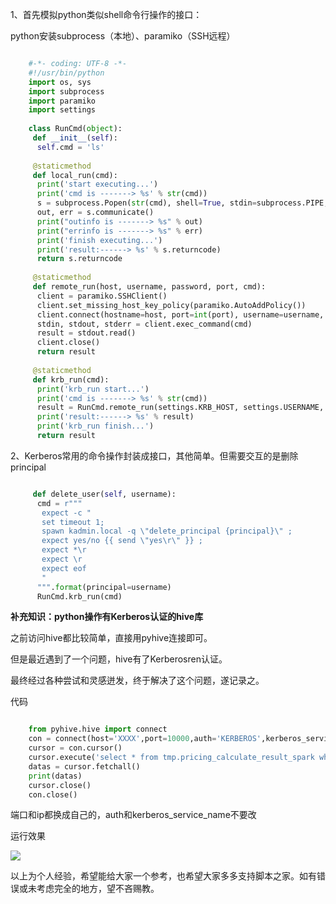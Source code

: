 1、首先模拟python类似shell命令行操作的接口：

python安装subprocess（本地）、paramiko（SSH远程）

```python

    #-*- coding: UTF-8 -*-
    #!/usr/bin/python
    import os, sys
    import subprocess
    import paramiko
    import settings
     
    class RunCmd(object):
     def __init__(self):
      self.cmd = 'ls'
     
     @staticmethod
     def local_run(cmd):
      print('start executing...')
      print('cmd is -------> %s' % str(cmd))
      s = subprocess.Popen(str(cmd), shell=True, stdin=subprocess.PIPE, stdout=subprocess.PIPE, stderr=subprocess.PIPE)
      out, err = s.communicate()
      print("outinfo is -------> %s" % out)
      print("errinfo is -------> %s" % err)
      print('finish executing...')
      print('result:------> %s' % s.returncode)
      return s.returncode
     
     @staticmethod
     def remote_run(host, username, password, port, cmd):
      client = paramiko.SSHClient()
      client.set_missing_host_key_policy(paramiko.AutoAddPolicy())
      client.connect(hostname=host, port=int(port), username=username, password=password, timeout=5)
      stdin, stdout, stderr = client.exec_command(cmd)
      result = stdout.read()
      client.close()
      return result
     
     @staticmethod
     def krb_run(cmd):
      print('krb_run start...')
      print('cmd is -------> %s' % str(cmd))
      result = RunCmd.remote_run(settings.KRB_HOST, settings.USERNAME, settings.PASSWORD, settings.PORT, cmd)
      print('result:------> %s' % result)
      print('krb_run finish...')
      return result
```

2、Kerberos常用的命令操作封装成接口，其他简单。但需要交互的是删除 principal

```python

     def delete_user(self, username):
      cmd = r"""
       expect -c "
       set timeout 1;
       spawn kadmin.local -q \"delete_principal {principal}\" ;
       expect yes/no {{ send \"yes\r\" }} ;
       expect *\r
       expect \r
       expect eof
       "
      """.format(principal=username)
      RunCmd.krb_run(cmd)
```

**补充知识：python操作有Kerberos认证的hive库**

之前访问hive都比较简单，直接用pyhive连接即可。

但是最近遇到了一个问题，hive有了Kerberosren认证。

最终经过各种尝试和灵感迸发，终于解决了这个问题，遂记录之。

代码

```python

    from pyhive.hive import connect
    con = connect(host='XXXX',port=10000,auth='KERBEROS',kerberos_service_name="hive")
    cursor = con.cursor()
    cursor.execute('select * from tmp.pricing_calculate_result_spark where time_id="201907171355" limit 10,1')
    datas = cursor.fetchall()
    print(datas)
    cursor.close()
    con.close()
```

端口和ip都换成自己的，auth和kerberos_service_name不要改

运行效果

![](https://img.jbzj.com/file_images/article/202012/20201214090653.jpg)

以上为个人经验，希望能给大家一个参考，也希望大家多多支持脚本之家。如有错误或未考虑完全的地方，望不吝赐教。

